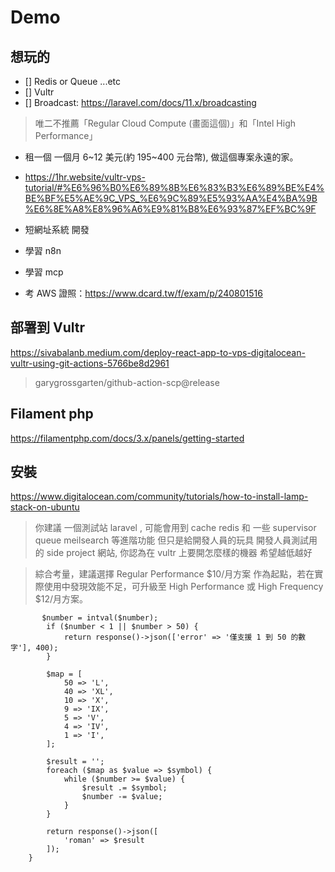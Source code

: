 # Demo

## 想玩的

- [] Redis or Queue ...etc
- [] Vultr
- [] Broadcast: https://laravel.com/docs/11.x/broadcasting

> 唯二不推薦「Regular Cloud Compute (畫面這個)」和「Intel High Performance」

- 租一個 一個月 6~12 美元(約 195~400 元台幣), 做這個專案永遠的家。
- https://1hr.website/vultr-vps-tutorial/#%E6%96%B0%E6%89%8B%E6%83%B3%E6%89%BE%E4%BE%BF%E5%AE%9C_VPS_%E6%9C%89%E5%93%AA%E4%BA%9B%E6%8E%A8%E8%96%A6%E9%81%B8%E6%93%87%EF%BC%9F

- 短網址系統 開發
- 學習 n8n
- 學習 mcp
- 考 AWS 證照：https://www.dcard.tw/f/exam/p/240801516

## 部署到 Vultr

https://sivabalanb.medium.com/deploy-react-app-to-vps-digitalocean-vultr-using-git-actions-5766be8d2961

> garygrossgarten/github-action-scp@release

## Filament php

https://filamentphp.com/docs/3.x/panels/getting-started

## 安裝

https://www.digitalocean.com/community/tutorials/how-to-install-lamp-stack-on-ubuntu

> 你建議 一個測試站 laravel , 可能會用到 cache redis 和 一些 supervisor queue meilsearch 等進階功能 但只是給開發人員的玩具 開發人員測試用的 side project 網站, 你認為在 vultr 上要開怎麼樣的機器 希望越低越好

> 綜合考量，建議選擇 Regular Performance $10/月方案 作為起點，若在實際使用中發現效能不足，可升級至 High Performance 或 High Frequency $12/月方案。

```
       $number = intval($number);
        if ($number < 1 || $number > 50) {
            return response()->json(['error' => '僅支援 1 到 50 的數字'], 400);
        }

        $map = [
            50 => 'L',
            40 => 'XL',
            10 => 'X',
            9 => 'IX',
            5 => 'V',
            4 => 'IV',
            1 => 'I',
        ];

        $result = '';
        foreach ($map as $value => $symbol) {
            while ($number >= $value) {
                $result .= $symbol;
                $number -= $value;
            }
        }

        return response()->json([
            'roman' => $result
        ]);
    }
```
